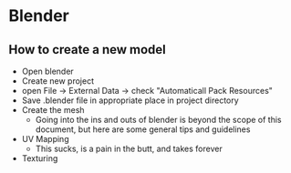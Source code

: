 # Blender
## How to create a new model
- Open blender
- Create new project
- open File -> External Data -> check "Automaticall Pack Resources"
- Save .blender file in appropriate place in project directory
- Create the mesh
    - Going into the ins and outs of blender is beyond the scope of this document, but here are some general tips and guidelines
- UV Mapping
    - This sucks, is a pain in the butt, and takes forever
- Texturing
